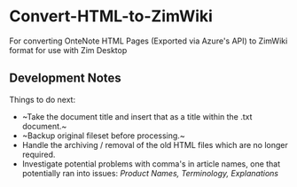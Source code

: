 # Convert-HTML-to-ZimWiki
For converting OnteNote HTML Pages (Exported via Azure's API) to ZimWiki format for use with Zim Desktop

## Development Notes
Things to do next:
- ~Take the document title and insert that as a title within the .txt document.~
- ~Backup original fileset before processing.~
- Handle the archiving / removal of the old HTML files which are no longer required.
- Investigate potential problems with comma's in article names, one that potentially ran into issues:
_Product Names, Terminology, Explanations_
